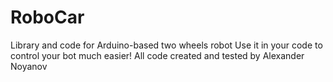 # RoboCar
Library and code for Arduino-based two wheels robot 
Use it in your code to control your bot much easier!
All code created and tested by Alexander Noyanov

